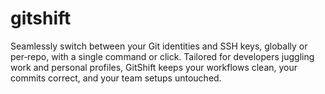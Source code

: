 # gitshift
Seamlessly switch between your Git identities and SSH keys, globally or per‐repo, with a single command or click. Tailored for developers juggling work and personal profiles, GitShift keeps your workflows clean, your commits correct, and your team setups untouched.
